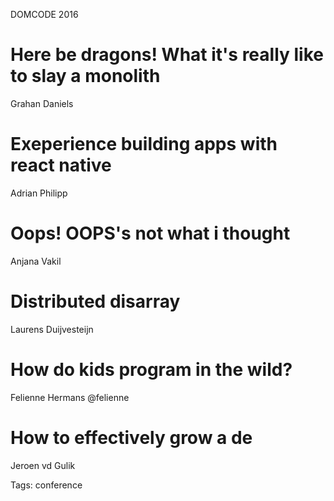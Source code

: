 DOMCODE 2016

# Here be dragons! What it's really like to slay a monolith
Grahan Daniels

# Exeperience building apps with react native
Adrian Philipp

# Oops! OOPS's not what i thought
Anjana Vakil

# Distributed disarray
Laurens Duijvesteijn

# How do kids program in the wild?
Felienne Hermans @felienne

# How to effectively grow a de
Jeroen vd Gulik

Tags: conference
